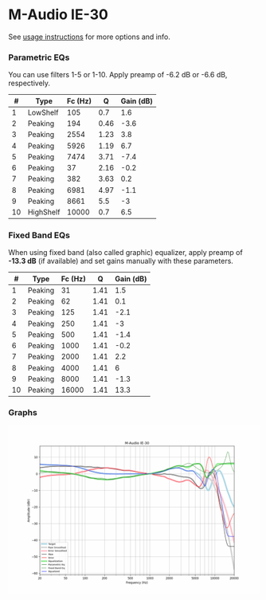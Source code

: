 # M-Audio IE-30
See [usage instructions](https://github.com/jaakkopasanen/AutoEq#usage) for more options and info.

### Parametric EQs
You can use filters 1-5 or 1-10. Apply preamp of -6.2 dB or -6.6 dB, respectively.

|   # | Type      |   Fc (Hz) |    Q |   Gain (dB) |
|-----|-----------|-----------|------|-------------|
|   1 | LowShelf  |       105 | 0.7  |         1.6 |
|   2 | Peaking   |       194 | 0.46 |        -3.6 |
|   3 | Peaking   |      2554 | 1.23 |         3.8 |
|   4 | Peaking   |      5926 | 1.19 |         6.7 |
|   5 | Peaking   |      7474 | 3.71 |        -7.4 |
|   6 | Peaking   |        37 | 2.16 |        -0.2 |
|   7 | Peaking   |       382 | 3.63 |         0.2 |
|   8 | Peaking   |      6981 | 4.97 |        -1.1 |
|   9 | Peaking   |      8661 | 5.5  |        -3   |
|  10 | HighShelf |     10000 | 0.7  |         6.5 |

### Fixed Band EQs
When using fixed band (also called graphic) equalizer, apply preamp of **-13.3 dB** (if available) and set gains manually with these parameters.

|   # | Type    |   Fc (Hz) |    Q |   Gain (dB) |
|-----|---------|-----------|------|-------------|
|   1 | Peaking |        31 | 1.41 |         1.5 |
|   2 | Peaking |        62 | 1.41 |         0.1 |
|   3 | Peaking |       125 | 1.41 |        -2.1 |
|   4 | Peaking |       250 | 1.41 |        -3   |
|   5 | Peaking |       500 | 1.41 |        -1.4 |
|   6 | Peaking |      1000 | 1.41 |        -0.2 |
|   7 | Peaking |      2000 | 1.41 |         2.2 |
|   8 | Peaking |      4000 | 1.41 |         6   |
|   9 | Peaking |      8000 | 1.41 |        -1.3 |
|  10 | Peaking |     16000 | 1.41 |        13.3 |

### Graphs
![](./M-Audio%20IE-30.png)
